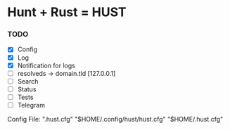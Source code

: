 # Hunt + Rust = HUST

### TODO
- [x] Config
- [x] Log
- [x] Notification for logs
- [ ] resolveds -> domain.tld [127.0.0.1]
- [ ] Search
- [ ] Status 
- [ ] Tests
- [ ] Telegram

Config File:
".hust.cfg"
"$HOME/.config/hust/hust.cfg"
"$HOME/.hust.cfg"
